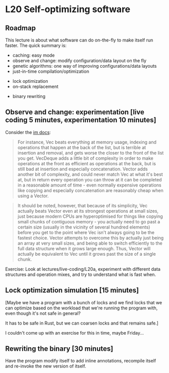 # L20 Self-optimizing software

## Roadmap

This lecture is about what software can do on-the-fly to make itself run faster.
The quick summary is:
* caching: easy mode
* observe and change: modify configuration/data layout on the fly
* genetic algorithms: one way of improving configurations/data layouts
* just-in-time compilation/optimization
 + lock optimization
 + on-stack replacement
* binary rewriting

## Observe and change: experimentation [live coding 5 minutes, experimentation 10 minutes]

Consider the [im docs](https://docs.rs/im/14.3.0/im/):

> For instance, Vec beats everything at memory usage, indexing and operations that happen at the back of the list, but is terrible at insertion and removal, and gets worse the closer to the front of the list you get. VecDeque adds a little bit of complexity in order to make operations at the front as efficient as operations at the back, but is still bad at insertion and especially concatenation. Vector adds another bit of complexity, and could never match Vec at what it's best at, but in return every operation you can throw at it can be completed in a reasonable amount of time - even normally expensive operations like copying and especially concatenation are reasonably cheap when using a Vector.

> It should be noted, however, that because of its simplicity, Vec actually beats Vector even at its strongest operations at small sizes, just because modern CPUs are hyperoptimised for things like copying small chunks of contiguous memory - you actually need to go past a certain size (usually in the vicinity of several hundred elements) before you get to the point where Vec isn't always going to be the fastest choice. Vector attempts to overcome this by actually just being an array at very small sizes, and being able to switch efficiently to the full data structure when it grows large enough. Thus, Vector will actually be equivalent to Vec until it grows past the size of a single chunk.

Exercise: Look at lectures/live-coding/L20a, experiment with different data structures and operation mixes, and try to understand what is fast when.

## Lock optimization simulation [15 minutes]

[Maybe we have a program with a bunch of locks and we find locks that
we can optimize based on the workload that we're running the program
with, even though it's not safe in general?

It has to be safe in Rust, but we can coarsen locks and that remains
safe.]

I couldn't come up with an exercise for this in time, maybe Friday...

## Rewriting the binary [30 minutes]

Have the program modify itself to add inline annotations, recompile
itself and re-invoke the new version of itself.


